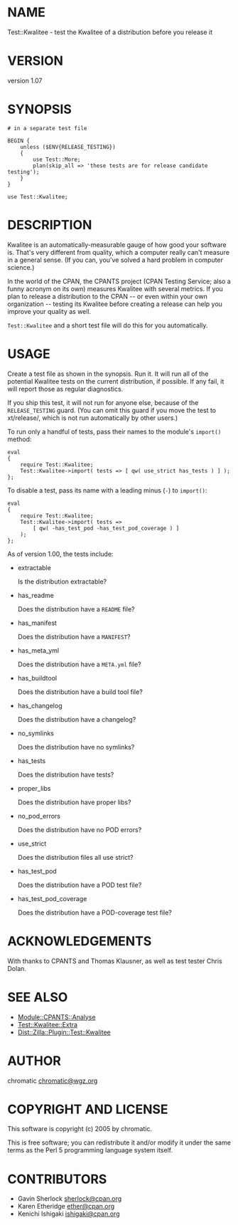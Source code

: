 # NAME

Test::Kwalitee - test the Kwalitee of a distribution before you release it

# VERSION

version 1.07

# SYNOPSIS

    # in a separate test file

    BEGIN {
        unless ($ENV{RELEASE_TESTING})
        {
            use Test::More;
            plan(skip_all => 'these tests are for release candidate testing');
        }
    }

    use Test::Kwalitee;

# DESCRIPTION

Kwalitee is an automatically-measurable gauge of how good your software is.
That's very different from quality, which a computer really can't measure in a
general sense.  (If you can, you've solved a hard problem in computer science.)

In the world of the CPAN, the CPANTS project (CPAN Testing Service; also a
funny acronym on its own) measures Kwalitee with several metrics.  If you plan
to release a distribution to the CPAN -- or even within your own organization
\-- testing its Kwalitee before creating a release can help you improve your
quality as well.

`Test::Kwalitee` and a short test file will do this for you automatically.

# USAGE

Create a test file as shown in the synopsis.  Run it.  It will run all of the
potential Kwalitee tests on the current distribution, if possible.  If any
fail, it will report those as regular diagnostics.

If you ship this test, it will not run for anyone else, because of the
`RELEASE_TESTING` guard. (You can omit this guard if you move the test to
xt/release/, which is not run automatically by other users.)

To run only a handful of tests, pass their names to the module's `import()`
method:

    eval
    {
        require Test::Kwalitee;
        Test::Kwalitee->import( tests => [ qw( use_strict has_tests ) ] );
    };

To disable a test, pass its name with a leading minus (`-`) to `import()`:

    eval
    {
        require Test::Kwalitee;
        Test::Kwalitee->import( tests =>
            [ qw( -has_test_pod -has_test_pod_coverage ) ]
        );
    };

As of version 1.00, the tests include:

- extractable

    Is the distribution extractable?

- has\_readme

    Does the distribution have a `README` file?

- has\_manifest

    Does the distribution have a `MANIFEST`?

- has\_meta\_yml

    Does the distribution have a `META.yml` file?

- has\_buildtool

    Does the distribution have a build tool file?

- has\_changelog

    Does the distribution have a changelog?

- no\_symlinks

    Does the distribution have no symlinks?

- has\_tests

    Does the distribution have tests?

- proper\_libs

    Does the distribution have proper libs?

- no\_pod\_errors

    Does the distribution have no POD errors?

- use\_strict

    Does the distribution files all use strict?

- has\_test\_pod

    Does the distribution have a POD test file?

- has\_test\_pod\_coverage

    Does the distribution have a POD-coverage test file?

# ACKNOWLEDGEMENTS

With thanks to CPANTS and Thomas Klausner, as well as test tester Chris Dolan.

# SEE ALSO

- [Module::CPANTS::Analyse](http://search.cpan.org/perldoc?Module::CPANTS::Analyse)
- [Test::Kwalitee::Extra](http://search.cpan.org/perldoc?Test::Kwalitee::Extra)
- [Dist::Zilla::Plugin::Test::Kwalitee](http://search.cpan.org/perldoc?Dist::Zilla::Plugin::Test::Kwalitee)

# AUTHOR

chromatic <chromatic@wgz.org>

# COPYRIGHT AND LICENSE

This software is copyright (c) 2005 by chromatic.

This is free software; you can redistribute it and/or modify it under
the same terms as the Perl 5 programming language system itself.

# CONTRIBUTORS

- Gavin Sherlock <sherlock@cpan.org>
- Karen Etheridge <ether@cpan.org>
- Kenichi Ishigaki <ishigaki@cpan.org>

